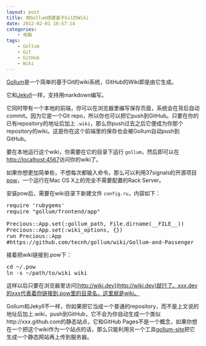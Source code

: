 ```yaml
--- 
layout: post
title: 用Gollum搭建基于Git的Wiki
date: 2012-02-01 16:57:14
categories:
    - 电脑
tags:
    - Gollum
    - Git
    - GitHub
    - Wiki
---
```

[Gollum](http://github.com/github/gollum)是一个简单的基于Git的wiki系统，GitHub的Wiki即是由它生成。

它和[Jekyll](http://mojombo.github.com/jekyll)一样，支持用markdown编写。

它同时带有一个本地的前端，你可以在浏览器里编写保存页面，系统会在背后自动commit。因为它是一个Git repo，所以你也可以把它push到GitHub。只要在你的已有repository的地址后加上 `.wiki`，那么你push过去之后它便成为你那个repository的wiki。这是你在这个前端里的保存也会被Gollum自动push到GitHub。

要在本地运行这个wiki，你需要在它的目录下运行 `gollum`，然后即可以在[http://localhost:4567](http://localhost:4567)访问你的wiki了。

如果你想更加简单些，不想每次都输入命令。那么可以利用37signals的开源项目[pow](https://github.com/37signals/pow)，一个运行在Mac OS X上的完全不需要配置的Rack Server。

安装pow后，需要在wiki目录下新建文件 `config.ru`，内容如下：

<pre class="prettyprint linenums">
require 'rubygems'
require "gollum/frontend/app"

Precious::App.set(:gollum_path, File.dirname(__FILE__))
Precious::App.set(:wiki_options, {})
run Precious::App
#https://github.com/tecnh/gollum/wiki/Gollum-and-Passenger
</pre>

接着把wiki链接到.pow下：
<pre class="prettyprint linenums">
cd ~/.pow
ln -s ~/path/to/wiki wiki
</pre>

这样以后只要在浏览器里访问[http://wiki.dev](http://wiki.dev)就行了。xxx.dev的xxx代表着你链接到.pow里的目录名，这里就是wiki。

Gollum和Jekyll不一样，你如果把它当成一个普通的repository，而不是上文说的地址后加上.wiki，push到GitHub，它不会为你自动生成一个类似http://xxx.github.com的静态站点，它和GitHub Pages不是一个概念，如果你想在一个把这个wiki作为一个站点的话，那么只能利用另一个工具[gollum-site](https://github.com/dreverri/gollum-site)把它生成一个静态网站再上传到服务器。